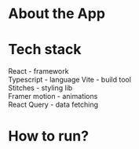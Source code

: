 # About the App

# Tech stack

React - framework  
Typescript - language
Vite - build tool  
Stitches - styling lib  
Framer motion - animations  
React Query - data fetching  

# How to run?
